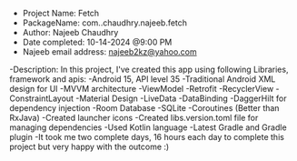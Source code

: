 - Project Name: Fetch
- PackageName: com..chaudhry.najeeb.fetch
- Author: Najeeb Chaudhry
- Date completed: 10-14-2024 @9:00 PM
- Najeeb email address: najeeb2kz@yahoo.com

-Description: In this project, I've created this app using following Libraries, framework and apis:
    -Android 15, API level 35
    -Traditional Android XML design for UI
    -MVVM architecture
    -ViewModel
    -Retrofit
    -RecyclerView
    -ConstraintLayout
    -Material Design
    -LiveData
    -DataBinding
    -DaggerHilt for dependency injection
    -Room Database
    -SQLite
    -Coroutines (Better than RxJava)
    -Created launcher icons
    -Created libs.version.toml file for managing dependencies
    -Used Kotlin language
    -Latest Gradle and Gradle plugin
    -It took me two complete days, 16 hours each day to complete this project but very happy with the outcome :)
